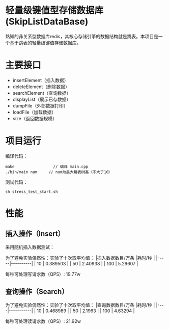 # 轻量级键值型存储数据库(SkipListDataBase)

熟知的非关系型数据库redis，其核心存储引擎的数据结构就是跳表。本项目是一个基于跳表的轻量级键值存储数据库。



# 主要接口

* insertElement（插入数据）
* deleteElement（删除数据）
* searchElement（查询数据）
* displayList（展示已存数据）
* dumpFile（外部数据打印）
* loadFile（加载数据）
* size（返回数据规模）



# 项目运行

编译代码：
```
make                 // 编译 main.cpp
./bin/main num     // num为最大跳表树高（不大于10）
```


测试代码：
```
sh stress_test_start.sh
```

# 性能


## 插入操作（Insert）

采用随机插入数据测试：

为了避免实验偶然性：实验了十次取平均值：
|插入数据数目/万条 |耗时/秒 | 
|-----|----------|
|   10  |  0.389503 |
|   50  |  2.40938  |
|   100 |  5.29607  |


每秒可处理写请求数（QPS）: 19.77w

## 查询操作（Search）
为了避免实验偶然性：实验了十次取平均值：
|查询数据数目/万条 |耗时/秒 | 
|----|-----------|
|   10  |   0.468989    |
|   50  |   2.1963      |
|   100 |   4.63294     |

每秒可处理读请求数（QPS）: 21.92w


